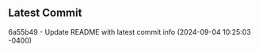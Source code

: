 
## Latest Commit
6a55b49 - Update README with latest commit info (2024-09-04 10:25:03 -0400) <Yunxi-Zhou>
